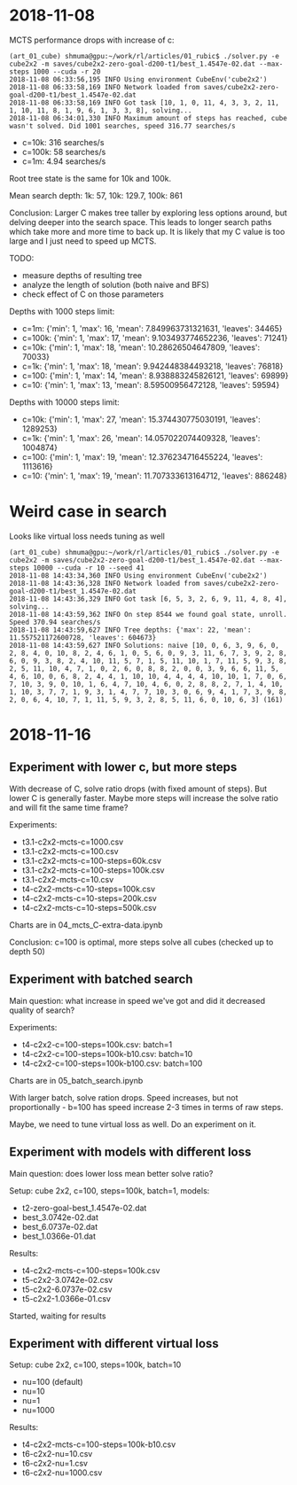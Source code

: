 # 2018-11-08

MCTS performance drops with increase of c:
````
(art_01_cube) shmuma@gpu:~/work/rl/articles/01_rubic$ ./solver.py -e cube2x2 -m saves/cube2x2-zero-goal-d200-t1/best_1.4547e-02.dat --max-steps 1000 --cuda -r 20
2018-11-08 06:33:56,195 INFO Using environment CubeEnv('cube2x2')
2018-11-08 06:33:58,169 INFO Network loaded from saves/cube2x2-zero-goal-d200-t1/best_1.4547e-02.dat
2018-11-08 06:33:58,169 INFO Got task [10, 1, 0, 11, 4, 3, 3, 2, 11, 1, 10, 11, 8, 1, 9, 6, 1, 3, 3, 8], solving...
2018-11-08 06:34:01,330 INFO Maximum amount of steps has reached, cube wasn't solved. Did 1001 searches, speed 316.77 searches/s
````

* c=10k: 316 searches/s
* c=100k: 58 searches/s
* c=1m: 4.94 searches/s

Root tree state is the same for 10k and 100k.

Mean search depth: 1k: 57, 10k: 129.7, 100k: 861

Conclusion:
Larger C makes tree taller by exploring less options around, but delving deeper into the search space.
This leads to longer search paths which take more and more time to back up.
It is likely that my C value is too large and I just need to speed up MCTS.

TODO: 
* measure depths of resulting tree
* analyze the length of solution (both naive and BFS)
* check effect of C on those parameters

Depths with 1000 steps limit:
* c=1m:   {'min': 1, 'max': 16, 'mean': 7.849963731321631, 'leaves': 34465}
* c=100k: {'min': 1, 'max': 17, 'mean': 9.103493774652236, 'leaves': 71241}
* c=10k:  {'min': 1, 'max': 18, 'mean': 10.28626504647809, 'leaves': 70033}
* c=1k:   {'min': 1, 'max': 18, 'mean': 9.942448384493218, 'leaves': 76818}
* c=100:  {'min': 1, 'max': 14, 'mean': 8.938883245826121, 'leaves': 69899}
* c=10:   {'min': 1, 'max': 13, 'mean': 8.59500956472128,  'leaves': 59594}

Depths with 10000 steps limit:
* c=10k:  {'min': 1, 'max': 27, 'mean': 15.374430775030191, 'leaves': 1289253}
* c=1k:   {'min': 1, 'max': 26, 'mean': 14.057022074409328, 'leaves': 1004874}
* c=100:  {'min': 1, 'max': 19, 'mean': 12.376234716455224, 'leaves': 1113616}
* c=10:   {'min': 1, 'max': 19, 'mean': 11.707333613164712, 'leaves': 886248}


# Weird case in search
Looks like virtual loss needs tuning as well

````
(art_01_cube) shmuma@gpu:~/work/rl/articles/01_rubic$ ./solver.py -e cube2x2 -m saves/cube2x2-zero-goal-d200-t1/best_1.4547e-02.dat --max-steps 10000 --cuda -r 10 --seed 41
2018-11-08 14:43:34,360 INFO Using environment CubeEnv('cube2x2')
2018-11-08 14:43:36,328 INFO Network loaded from saves/cube2x2-zero-goal-d200-t1/best_1.4547e-02.dat
2018-11-08 14:43:36,329 INFO Got task [6, 5, 3, 2, 6, 9, 11, 4, 8, 4], solving...
2018-11-08 14:43:59,362 INFO On step 8544 we found goal state, unroll. Speed 370.94 searches/s
2018-11-08 14:43:59,627 INFO Tree depths: {'max': 22, 'mean': 11.557521172600728, 'leaves': 604673}
2018-11-08 14:43:59,627 INFO Solutions: naive [10, 0, 6, 3, 9, 6, 0, 2, 8, 4, 0, 10, 8, 2, 4, 6, 1, 0, 5, 6, 0, 9, 3, 11, 6, 7, 3, 9, 2, 8, 6, 0, 9, 3, 8, 2, 4, 10, 11, 5, 7, 1, 5, 11, 10, 1, 7, 11, 5, 9, 3, 8, 2, 5, 11, 10, 4, 7, 1, 0, 2, 6, 0, 8, 8, 2, 0, 0, 3, 9, 6, 6, 11, 5, 4, 6, 10, 0, 6, 8, 2, 4, 4, 1, 10, 10, 4, 4, 4, 4, 10, 10, 1, 7, 0, 6, 7, 10, 3, 9, 0, 10, 1, 6, 4, 7, 10, 4, 6, 0, 2, 8, 8, 2, 7, 1, 4, 10, 1, 10, 3, 7, 7, 1, 9, 3, 1, 4, 7, 7, 10, 3, 0, 6, 9, 4, 1, 7, 3, 9, 8, 2, 0, 6, 4, 10, 7, 1, 11, 5, 9, 3, 2, 8, 5, 11, 6, 0, 10, 6, 3] (161)
````

# 2018-11-16
## Experiment with lower c, but more steps

With decrease of C, solve ratio drops (with fixed amount of steps). But lower C is generally faster. 
Maybe more steps will increase the solve ratio and will fit the same time frame?

Experiments:
* t3.1-c2x2-mcts-c=1000.csv
* t3.1-c2x2-mcts-c=100.csv
* t3.1-c2x2-mcts-c=100-steps=60k.csv
* t3.1-c2x2-mcts-c=100-steps=100k.csv
* t3.1-c2x2-mcts-c=10.csv
* t4-c2x2-mcts-c=10-steps=100k.csv
* t4-c2x2-mcts-c=10-steps=200k.csv
* t4-c2x2-mcts-c=10-steps=500k.csv

Charts are in 04_mcts_C-extra-data.ipynb

Conclusion: c=100 is optimal, more steps solve all cubes (checked up to depth 50)

## Experiment with batched search

Main question: what increase in speed we've got and did it decreased quality of search?

Experiments:
* t4-c2x2-c=100-steps=100k.csv: batch=1
* t4-c2x2-c=100-steps=100k-b10.csv: batch=10
* t4-c2x2-c=100-steps=100k-b100.csv: batch=100

Charts are in 05_batch_search.ipynb

With larger batch, solve ration drops. Speed increases, but not proportionally - b=100 has speed increase 2-3 times in 
terms of raw steps.

Maybe, we need to tune virtual loss as well. Do an experiment on it.

## Experiment with models with different loss

Main question: does lower loss mean better solve ratio?

Setup:
cube 2x2, c=100, steps=100k, batch=1, models:
* t2-zero-goal-best_1.4547e-02.dat
* best_3.0742e-02.dat
* best_6.0737e-02.dat
* best_1.0366e-01.dat

Results:
* t4-c2x2-mcts-c=100-steps=100k.csv
* t5-c2x2-3.0742e-02.csv
* t5-c2x2-6.0737e-02.csv
* t5-c2x2-1.0366e-01.csv

Started, waiting for results

## Experiment with different virtual loss

Setup:
cube 2x2, c=100, steps=100k, batch=10
* nu=100 (default)
* nu=10
* nu=1
* nu=1000

Results:
* t4-c2x2-mcts-c=100-steps=100k-b10.csv
* t6-c2x2-nu=10.csv
* t6-c2x2-nu=1.csv
* t6-c2x2-nu=1000.csv
